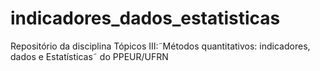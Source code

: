 # indicadores_dados_estatisticas
Repositório da disciplina Tópicos III:˜Métodos quantitativos: indicadores, dados e Estatísticas˜ do PPEUR/UFRN
